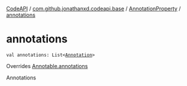 [CodeAPI](../../index.md) / [com.github.jonathanxd.codeapi.base](../index.md) / [AnnotationProperty](index.md) / [annotations](.)

# annotations

`val annotations: List<`[`Annotation`](../-annotation/index.md)`>`

Overrides [Annotable.annotations](../-annotable/annotations.md)

Annotations

